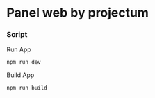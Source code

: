 # Panel web by projectum

### Script

Run App

```
npm run dev
```

Build App

```
npm run build
```
